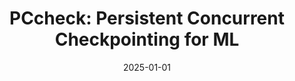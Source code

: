 ---
title: "PCcheck: Persistent Concurrent Checkpointing for ML"
collection: publications
permalink: /publication/2025-pccheck
date: 2025-01-01
venue: 'Proceedings of the 30th ACM International Conference on Architectural Support for Programming Languages and Operating Systems (ASPLOS 2025)'
paperurl: '/files/2025-pccheck.pdf'
citation: '<b>Foteini Strati*</b>, Michal Friedman*, Ana Klimovic, In Proceedings of the 30th ACM International Conference on Architectural Support for Programming Languages and Operating Systems (ASPLOS 2025)'
---